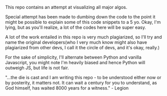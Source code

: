 This repo contains an attempt at visualizing all major algos.

Special attempt has been made to dumbing down the code to the point it might be possible to explain some of this code snippets to a 5 yo. Okay, I'm lying, but as you'll realize, a lot of the codes here will be super easy.

A lot of the work entailed in this repo is very much plagiarized, so I'll try and name the original developers(who I very much know might also have plagiarized from other devs, I call it the circle of devs, and it's okay, really.)

For the sake of simplicity, I'll alternate between Python and vanilla Javascript, you might note I'm heavily biased and hence Python will outweigh JS, but life is not fair.

"...the die is cast and I am writing this repo - to be understood either now or by posterity, it matters not. It can wait a century for you to understand, as God himself, has waited 8000 years for a witness." - Legion
